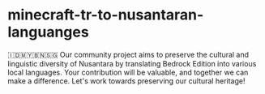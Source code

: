# minecraft-tr-to-nusantaran-languanges
🇮🇩🇲🇾🇧🇳🇸🇬 Our community project aims to preserve the cultural and linguistic diversity of Nusantara by translating Bedrock Edition into various local languages. Your contribution will be valuable, and together we can make a difference. Let's work towards preserving our cultural heritage!
